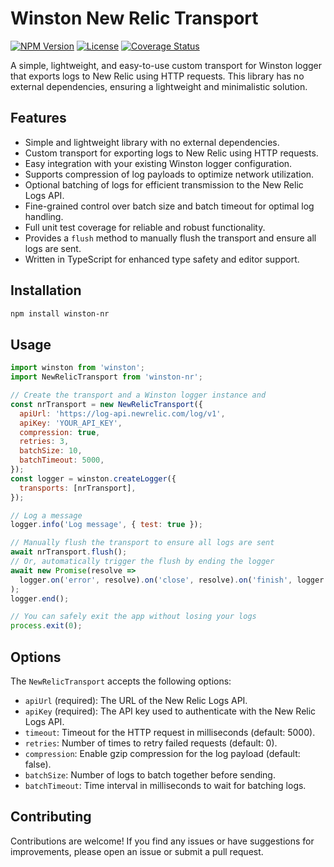 # Winston New Relic Transport

[![NPM Version](https://img.shields.io/npm/v/winston-nr.svg)](https://www.npmjs.com/package/winston-nr) [![License](https://img.shields.io/npm/l/winston-nr.svg)](https://github.com/your-username/winston-nr/blob/main/LICENSE) [![Coverage Status](https://img.shields.io/badge/coverage-100%25-brightgreen.svg)](https://github.com/your-username/winston-nr)

A simple, lightweight, and easy-to-use custom transport for Winston logger that exports logs to New Relic using HTTP requests. This library has no external dependencies, ensuring a lightweight and minimalistic solution.

## Features

- Simple and lightweight library with no external dependencies.
- Custom transport for exporting logs to New Relic using HTTP requests.
- Easy integration with your existing Winston logger configuration.
- Supports compression of log payloads to optimize network utilization.
- Optional batching of logs for efficient transmission to the New Relic Logs API.
- Fine-grained control over batch size and batch timeout for optimal log handling.
- Full unit test coverage for reliable and robust functionality.
- Provides a `flush` method to manually flush the transport and ensure all logs are sent.
- Written in TypeScript for enhanced type safety and editor support.

## Installation

```bash
npm install winston-nr
```

## Usage

```js
import winston from 'winston';
import NewRelicTransport from 'winston-nr';

// Create the transport and a Winston logger instance and
const nrTransport = new NewRelicTransport({
  apiUrl: 'https://log-api.newrelic.com/log/v1',
  apiKey: 'YOUR_API_KEY',
  compression: true,
  retries: 3,
  batchSize: 10,
  batchTimeout: 5000,
});
const logger = winston.createLogger({
  transports: [nrTransport],
});

// Log a message
logger.info('Log message', { test: true });

// Manually flush the transport to ensure all logs are sent
await nrTransport.flush();
// Or, automatically trigger the flush by ending the logger
await new Promise(resolve =>
  logger.on('error', resolve).on('close', resolve).on('finish', logger.close)
);
logger.end();

// You can safely exit the app without losing your logs
process.exit(0);
```

## Options

The `NewRelicTransport` accepts the following options:

- `apiUrl` (required): The URL of the New Relic Logs API.
- `apiKey` (required): The API key used to authenticate with the New Relic Logs API.
- `timeout`: Timeout for the HTTP request in milliseconds (default: 5000).
- `retries`: Number of times to retry failed requests (default: 0).
- `compression`: Enable gzip compression for the log payload (default: false).
- `batchSize`: Number of logs to batch together before sending.
- `batchTimeout`: Time interval in milliseconds to wait for batching logs.

## Contributing

Contributions are welcome! If you find any issues or have suggestions for improvements, please open an issue or submit a pull request.
